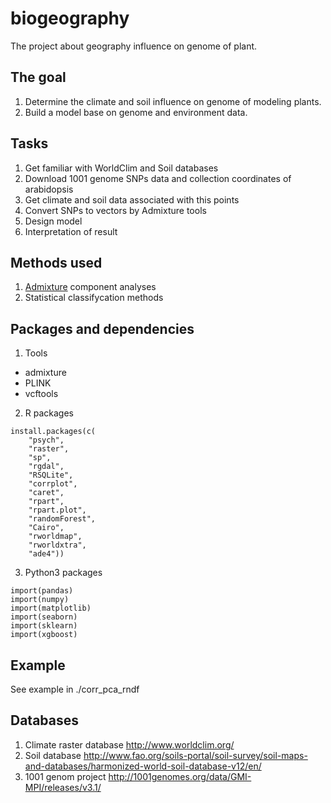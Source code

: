 # biogeography
The project about geography influence on genome of plant.

## The goal
1. Determine the climate and soil influence on genome of
modeling plants.
2. Build a model base on genome and environment data.

## Tasks
1. Get familiar with WorldClim and Soil databases
2. Download 1001 genome SNPs data and collection coordinates of arabidopsis
3. Get climate and soil data associated with this points
4. Convert SNPs to vectors by Admixture tools
5. Design model
6. Interpretation of result

## Methods used
1. [Admixture](https://www.genetics.ucla.edu/software/admixture/) component analyses
2. Statistical classifycation methods

## Packages and dependencies
1. Tools
  * admixture
  * PLINK
  * vcftools
  
2. R packages
```
install.packages(c(
    "psych", 
    "raster",
    "sp",
    "rgdal",
    "RSQLite",
    "corrplot",
    "caret",
    "rpart",
    "rpart.plot",
    "randomForest",
    "Cairo",
    "rworldmap",
    "rworldxtra",
    "ade4"))
 ```
    
3. Python3 packages

```
import(pandas)
import(numpy)
import(matplotlib)
import(seaborn)
import(sklearn)
import(xgboost)
```

## Example
See example in ./corr_pca_rndf

## Databases
1. Climate raster database http://www.worldclim.org/
2. Soil database http://www.fao.org/soils-portal/soil-survey/soil-maps-and-databases/harmonized-world-soil-database-v12/en/
3. 1001 genom project http://1001genomes.org/data/GMI-MPI/releases/v3.1/
